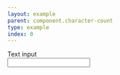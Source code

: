 ```yaml
---
layout: example
parent: component.character-count
type: example
index: 0
---
```

<div class="ds_question">
<label class="ds_label" for="textinput1-character-limit">Text input</label><br />
<input maxlength="20" class="ds_input  ds_input--fixed-10" type="text" id="textinput1-character-limit" />
</div>
